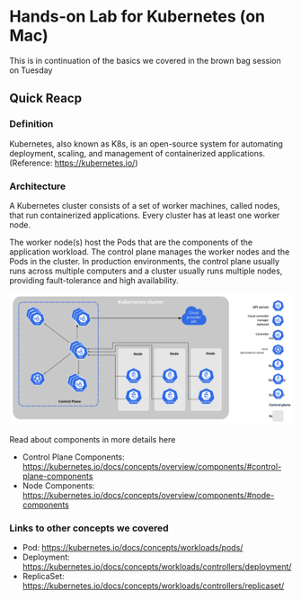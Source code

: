 # Hands-on Lab for Kubernetes (on Mac)

This is in continuation of the basics we covered in the brown bag session on Tuesday

## Quick Reacp

### Definition

Kubernetes, also known as K8s, is an open-source system for automating deployment, scaling, and management of containerized applications. (Reference: https://kubernetes.io/)

### Architecture

A Kubernetes cluster consists of a set of worker machines, called nodes, that run containerized applications. Every cluster has at least one worker node.

The worker node(s) host the Pods that are the components of the application workload. The control plane manages the worker nodes and the Pods in the cluster. In production environments, the control plane usually runs across multiple computers and a cluster usually runs multiple nodes, providing fault-tolerance and high availability.

![K8S High Level Arch](./k8s-arch.svg "K8s High Level Architecture")

Read about components in more details here
- Control Plane Components: https://kubernetes.io/docs/concepts/overview/components/#control-plane-components
- Node Components: https://kubernetes.io/docs/concepts/overview/components/#node-components

### Links to other concepts we covered

- Pod: https://kubernetes.io/docs/concepts/workloads/pods/
- Deployment: https://kubernetes.io/docs/concepts/workloads/controllers/deployment/
- ReplicaSet: https://kubernetes.io/docs/concepts/workloads/controllers/replicaset/